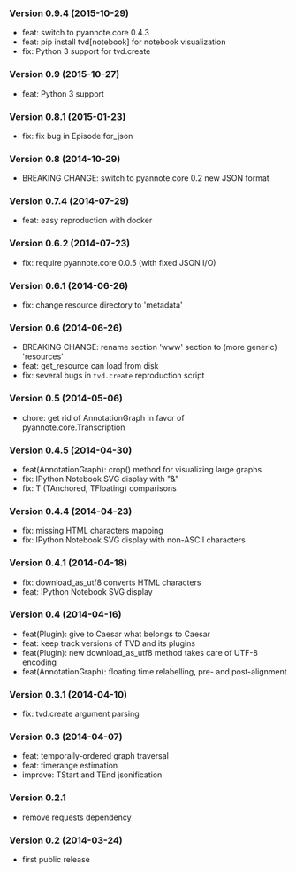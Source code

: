 ### Version 0.9.4 (2015-10-29)

  - feat: switch to pyannote.core 0.4.3
  - feat: pip install tvd[notebook] for notebook visualization
  - fix: Python 3 support for tvd.create

### Version 0.9 (2015-10-27)

  - feat: Python 3 support

### Version 0.8.1 (2015-01-23)

  - fix: fix bug in Episode.for_json

### Version 0.8 (2014-10-29)

  - BREAKING CHANGE: switch to pyannote.core 0.2 new JSON format

### Version 0.7.4 (2014-07-29)

  - feat: easy reproduction with docker

### Version 0.6.2 (2014-07-23)

  - fix: require pyannote.core 0.0.5 (with fixed JSON I/O)

### Version 0.6.1 (2014-06-26)

  - fix: change resource directory to 'metadata'

### Version 0.6 (2014-06-26)

  - BREAKING CHANGE: rename section 'www' section to (more generic) 'resources'
  - feat: get_resource can load from disk
  - fix: several bugs in `tvd.create` reproduction script

### Version 0.5 (2014-05-06)

  - chore: get rid of AnnotationGraph in favor of pyannote.core.Transcription

### Version 0.4.5 (2014-04-30)

  - feat(AnnotationGraph): crop() method for visualizing large graphs
  - fix: IPython Notebook SVG display with "&"
  - fix: T (TAnchored, TFloating) comparisons

### Version 0.4.4 (2014-04-23)

  - fix: missing HTML characters mapping
  - fix: IPython Notebook SVG display with non-ASCII characters

### Version 0.4.1 (2014-04-18)

  - fix: download_as_utf8 converts HTML characters
  - feat: IPython Notebook SVG display

### Version 0.4 (2014-04-16)

  - feat(Plugin): give to Caesar what belongs to Caesar
  - feat: keep track versions of TVD and its plugins
  - feat(Plugin): new download_as_utf8 method takes care of UTF-8 encoding
  - feat(AnnotationGraph): floating time relabelling, pre- and post-alignment

### Version 0.3.1 (2014-04-10)

  - fix: tvd.create argument parsing

### Version 0.3 (2014-04-07)

  - feat: temporally-ordered graph traversal
  - feat: timerange estimation
  - improve: TStart and TEnd jsonification

### Version 0.2.1

  - remove requests dependency

### Version 0.2 (2014-03-24)

  - first public release
